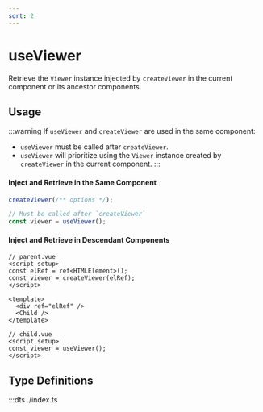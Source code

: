 ```yaml
---
sort: 2
---
```


# useViewer

Retrieve the `Viewer` instance injected by `createViewer` in the current component or its ancestor components.

## Usage

:::warning
If `useViewer` and `createViewer` are used in the same component:

- `useViewer` must be called after `createViewer`.
- `useViewer` will prioritize using the `Viewer` instance created by `createViewer` in the current component.
  :::

#### Inject and Retrieve in the Same Component

```ts
createViewer(/** options */);

// Must be called after `createViewer`
const viewer = useViewer();
```

#### Inject and Retrieve in Descendant Components

```vue
// parent.vue
<script setup>
const elRef = ref<HTMLElement>();
const viewer = createViewer(elRef);
</script>

<template>
  <div ref="elRef" />
  <Child />
</template>
```

```vue
// child.vue
<script setup>
const viewer = useViewer();
</script>
```

## Type Definitions

:::dts ./index.ts
